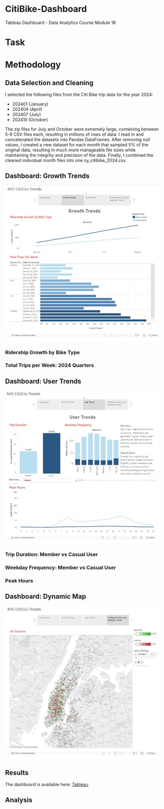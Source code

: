 # CitiBike-Dashboard
Tableau Dashboard - Data Analytics Course Module 18

# Task


# Methodology
## Data Selection and Cleaning

I selected the following files from the Citi Bike trip data for the year 2024:
 - 202401 (January)
 - 202404 (April)
 - 202407 (July)
 - 202410 (October)

The zip files for July and October were extremely large, containing between 5-6 CSV files each, resulting in millions of rows of data. I read in and concatenated the datasets into Pandas DataFrames. After removing null values, I created a new dataset for each month that sampled 5% of the original data, resulting in much more manageable file sizes while maintaining the integrity and precision of the data. Finally, I combined the cleaned individual month files into one ny_citibike_2024.csv.

## Dashboard: Growth Trends

![Growth_Trends](Images/growth_trends.jpg)

### Ridership Growth by Bike Type
### Total Trips per Week: 2024 Quarters

## Dashboard: User Trends

![Growth_Trends](Images/user_trends.jpg)

### Trip Duration: Member vs Casual User
### Weekday Frequency: Member vs Casual User
### Peak Hours

## Dashboard: Dynamic Map

![Growth_Trends](Images/map.jpg)

## Results

The dashboard is available here: [Tableau]([https://](https://public.tableau.com/app/profile/hannah.miles.kingrey/viz/citibike_analysis_17392480645700/Story1)).

## Analysis


